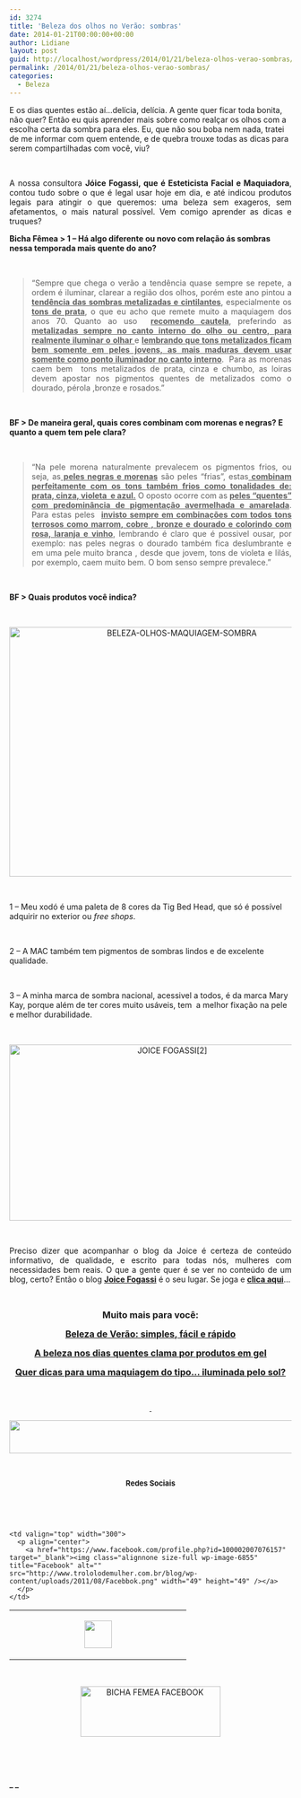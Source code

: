 ```yaml
---
id: 3274
title: 'Beleza dos olhos no Verão: sombras'
date: 2014-01-21T00:00:00+00:00
author: Lidiane
layout: post
guid: http://localhost/wordpress/2014/01/21/beleza-olhos-verao-sombras/
permalink: /2014/01/21/beleza-olhos-verao-sombras/
categories:
  - Beleza
---
```

E os dias quentes estão aí…delícia, delícia. A gente quer ficar toda bonita, não quer? Então eu quis aprender mais sobre como realçar os olhos com a escolha certa da sombra para eles. Eu, que não sou boba nem nada, tratei de me informar com quem entende, e de quebra trouxe todas as dicas para serem compartilhadas com você, viu?

&nbsp;

<p style="text-align: justify;">
  A nossa consultora <strong>Jóice Fogassi, que é Esteticista Facial e Maquiadora</strong>, contou tudo sobre o que é legal usar hoje em dia, e até indicou produtos legais para atingir o que queremos: uma beleza sem exageros, sem afetamentos, o mais natural possível. Vem comigo aprender as dicas e truques?
</p>

<!--more-->

**Bicha Fêmea > 1 &#8211; Há algo diferente ou novo com relação ás sombras nessa temporada mais quente do ano?**

&nbsp;

> <p style="text-align: justify;">
>   “Sempre que chega o verão a tendência quase sempre se repete, a ordem é iluminar, clarear a região dos olhos, porém este ano pintou a <strong><span style="text-decoration: underline;">tendência das sombras metalizadas e cintilantes</span></strong>, especialmente os <strong><span style="text-decoration: underline;">tons de prata</span></strong>, o que eu acho que remete muito a maquiagem dos anos 70. Quanto ao uso  <strong><span style="text-decoration: underline;">recomendo cautela</span></strong>, preferindo as <strong><span style="text-decoration: underline;">metalizadas sempre no canto interno do olho ou centro, para realmente iluminar o olhar </span></strong>e <strong><span style="text-decoration: underline;">lembrando que tons metalizados ficam bem somente em peles jovens, as mais maduras devem usar somente como ponto iluminador no canto interno</span></strong>.  Para as morenas caem bem  tons metalizados de prata, cinza e chumbo, as loiras devem apostar nos pigmentos quentes de metalizados como o dourado, pérola ,bronze e rosados.”
> </p>

&nbsp;

**BF > De maneira geral, quais cores combinam com morenas e negras? E quanto a quem tem pele clara?**

&nbsp;

> <p style="text-align: justify;">
>   “Na pele morena naturalmente prevalecem os pigmentos frios, ou seja, as<strong><span style="text-decoration: underline;"> peles negras e morenas</span></strong> são peles &#8220;frias&#8221;, estas<strong><span style="text-decoration: underline;"> combinam perfeitamente com os tons também frios como tonalidades de: prata, cinza, violeta  e azul.</span></strong> O oposto ocorre com as <strong><span style="text-decoration: underline;">peles &#8220;quentes&#8221; com predominância de pigmentação avermelhada e amarelada</span></strong>. Para estas peles  <strong><span style="text-decoration: underline;">invisto sempre em combinações com todos tons terrosos como marrom, cobre , bronze e dourado e colorindo com rosa, laranja e vinho</span></strong>, lembrando é claro que é possivel ousar, por exemplo: nas peles negras o dourado também fica deslumbrante e em uma pele muito branca , desde que jovem, tons de violeta e lilás, por exemplo, caem muito bem. O bom senso sempre prevalece.”
> </p>

&nbsp;

**BF > Quais produtos você indica?**

&nbsp;

<p align="center">
  <a href="http://www.trololodemulher.com.br/blog/wp-content/uploads/2014/01/BELEZA-OLHOS-MAQUIAGEM-SOMBRA.png"><img class="alignnone size-full wp-image-9867" alt="BELEZA-OLHOS-MAQUIAGEM-SOMBRA" src="http://www.trololodemulher.com.br/blog/wp-content/uploads/2014/01/BELEZA-OLHOS-MAQUIAGEM-SOMBRA.png" width="600" height="445" /></a>
</p>

&nbsp;

1 &#8211; Meu xodó é uma paleta de 8 cores da Tig Bed Head, que só é possível adquirir no exterior ou _free shops_.

&nbsp;

2 &#8211; A MAC também tem pigmentos de sombras lindos e de excelente qualidade.

&nbsp;

3 &#8211; A minha marca de sombra nacional, acessivel a todos, é da marca Mary Kay, porque além de ter cores muito usáveis, tem  a melhor fixação na pele e melhor durabilidade.

&nbsp;

<p style="text-align: center;">
  <a href="http://www.trololodemulher.com.br/blog/wp-content/uploads/2012/08/JOICE-FOGASSI2.png"><img class="alignnone size-full wp-image-9072" alt="JOICE FOGASSI[2]" src="http://www.trololodemulher.com.br/blog/wp-content/uploads/2012/08/JOICE-FOGASSI2.png" width="566" height="314" /></a>
</p>

&nbsp;

<p style="text-align: justify;">
  Preciso dizer que acompanhar o blog da Joice é certeza de conteúdo informativo, de qualidade, e escrito para todas nós, mulheres com necessidades bem reais. O que a gente quer é se ver no conteúdo de um blog, certo? Então o blog <a href="http://joicemicropigmentacaomaquiagem.blogspot.com.br/" target="_blank"><strong>Joice Fogassi</strong></a> é o seu lugar. Se joga e <a href="http://joicemicropigmentacaomaquiagem.blogspot.com.br/" target="_blank"><strong>clica aqui</strong></a>…
</p>

&nbsp;

<p style="text-align: center;">
  <strong><span style="font-size: medium;">Muito mais para você:</span></strong>
</p>

<p style="text-align: center;">
  <a href="http://www.trololodemulher.com.br/2014/01/16/beleza-de-verao/"><strong><span style="font-size: medium;">Beleza de Verão: simples, fácil e rápido</span></strong></a>
</p>

<p style="text-align: center;">
  <a href="http://www.trololodemulher.com.br/2012/11/05/beleza-verao-produtos-gel/"><strong><span style="font-size: medium;">A beleza nos dias quentes clama por produtos em gel</span></strong></a>
</p>

<p style="text-align: center;">
  <a href="http://www.trololodemulher.com.br/2012/10/29/dicas-maquiagem-iluminada/"><strong><span style="font-size: medium;">Quer dicas para uma maquiagem do tipo… iluminada pelo sol?</span></strong></a>
</p>

&nbsp;

<p align="center">
  <a href="http://www.trololodemulher.com.br/2013/09/11/decoracao-parede-fotos/"><strong> </strong></a>
</p>

<p align="center">
  <a href="http://feedburner.google.com/fb/a/mailverify?uri=blogbichafemea&loc=pt_BR" target="_blank"><img class="alignnone size-full wp-image-8451" title="Assine o Bicha Fêmea grátis!" alt="" src="http://www.trololodemulher.com.br/blog/wp-content/uploads/2012/01/rodapé.png" width="600" height="59" /></a>
</p>

&nbsp;

<p align="center">
  <strong><span style="font-size: small;">Redes Sociais</span></strong>
</p>

&nbsp;

&nbsp;

<table width="600" border="0" cellspacing="0" cellpadding="2">
  <tr>
    <td valign="top" width="300">
      <p align="center">
        <a href="https://twitter.com/#%21/bichafemea" target="_blank"><img class="alignnone size-full wp-image-6857" title="Twitter" alt="" src="http://www.trololodemulher.com.br/blog/wp-content/uploads/2011/08/Twitter.png" width="49" height="49" /></a>
      </p>
    </td>
    
    <td valign="top" width="300">
      <p align="center">
        <a href="https://www.facebook.com/profile.php?id=100002007076157" target="_blank"><img class="alignnone size-full wp-image-6855" title="Facebook" alt="" src="http://www.trololodemulher.com.br/blog/wp-content/uploads/2011/08/Facebbok.png" width="49" height="49" /></a>
      </p>
    </td>
  </tr>
</table>

&nbsp;

<p style="text-align: center;">
  <a href="https://www.facebook.com/bichafemea" target="_blank"><img class="alignnone size-full wp-image-9849" alt="BICHA FEMEA FACEBOOK" src="http://www.trololodemulher.com.br/blog/wp-content/uploads/2014/01/BICHA-FEMEA-FACEBOOK1.png" width="250" height="90" /></a>
</p>

&nbsp;

&nbsp;

**_ _**

&nbsp;

&nbsp;

&nbsp;

&nbsp;

&nbsp;

&nbsp;